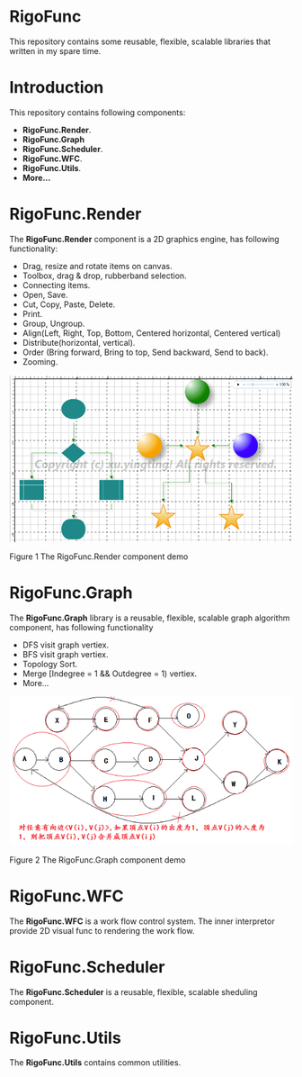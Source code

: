 RigoFunc
===
This repository contains some reusable, flexible, scalable libraries that written in my spare time. 

# Introduction

This repository contains following components:
- **RigoFunc.Render**.
- **RigoFunc.Graph**
- **RigoFunc.Scheduler**.
- **RigoFunc.WFC**.
- **RigoFunc.Utils**.
- **More...**

# RigoFunc.Render

The **RigoFunc.Render** component is a 2D graphics engine, has following functionality:
- Drag, resize and rotate items on canvas.
- Toolbox, drag & drop, rubberband selection.
- Connecting items.
- Open, Save.
- Cut, Copy, Paste, Delete.
- Print.
- Group, Ungroup.
- Align(Left, Right, Top, Bottom, Centered horizontal, Centered vertical)
- Distribute(horizontal, vertical).
- Order (Bring forward, Bring to top, Send backward, Send to back).
- Zooming.

![Figure 1](images/render-fig1.png)

Figure 1 The RigoFunc.Render component demo

# RigoFunc.Graph

The **RigoFunc.Graph** library is a reusable, flexible, scalable graph algorithm component, has following functionality
- DFS visit graph vertiex.
- BFS visit graph vertiex.
- Topology Sort.
- Merge [Indegree = 1 && Outdegree = 1) vertiex.
- More...

![Figure 2](images/graph-fig1.png)

Figure 2 The RigoFunc.Graph component demo

# RigoFunc.WFC

The **RigoFunc.WFC** is a work flow control system. The inner interpretor provide 2D visual func to rendering the work flow.

# RigoFunc.Scheduler

The **RigoFunc.Scheduler** is a reusable, flexible, scalable sheduling component.

# RigoFunc.Utils

The **RigoFunc.Utils** contains common utilities.
